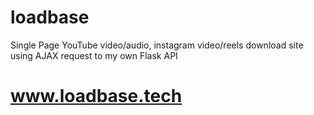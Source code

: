 # loadbase
Single Page YouTube video/audio, instagram video/reels download site using AJAX request to my own Flask API

# www.loadbase.tech
